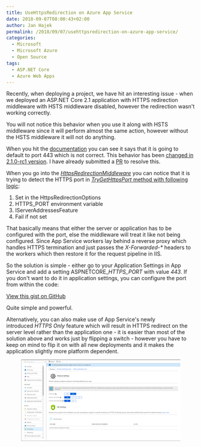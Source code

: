 ```yaml
---
title: UseHttpsRedirection on Azure App Service
date: 2018-09-07T08:00:43+02:00
author: Jan Hajek
permalink: /2018/09/07/usehttpsredirection-on-azure-app-service/
categories:
  - Microsoft
  - Microsoft Azure
  - Open Source
tags:
  - ASP.NET Core
  - Azure Web Apps
---
```


<p>Recently, when deploying a project, we have hit an interesting issue - when we deployed an ASP.NET Core 2.1 application with HTTPS redirection middleware with HSTS middleware disabled, however the redirection wasn't working correctly.</p>

<!--more-->

<p>You will not notice this behavior when you use it along with HSTS middleware since it will perform almost the same action, however without the HSTS middleware it will not do anything.</p>

<p>When you hit the <a href="https://github.com/aspnet/Docs/blob/6045abe21b5e449bc4bf1f6a8a9e902c75542e0c/aspnetcore/security/enforcing-ssl.md">documentation</a> you can see it says that it is going to default to port 443 which is not correct. This behavior has been <a href="https://github.com/aspnet/Announcements/issues/301">changed in 2.1.0-rc1 version</a>. I have already submitted a <a href="https://github.com/aspnet/Docs/pull/8390">PR</a> to resolve this.</p>

<p>When you go into the&nbsp;<a href="https://github.com/aspnet/BasicMiddleware/blob/f320511b63da35571e890d53f3906c7761cd00a1/src/Microsoft.AspNetCore.HttpsPolicy/HttpsRedirectionMiddleware.cs"><em>HttpsRedirectionMiddleware</em></a>&nbsp;you can notice that it is trying to detect the HTTPS port in&nbsp;<a href="https://github.com/aspnet/BasicMiddleware/blob/f320511b63da35571e890d53f3906c7761cd00a1/src/Microsoft.AspNetCore.HttpsPolicy/HttpsRedirectionMiddleware.cs#L108"><em>TryGetHttpsPort</em> method with following logic</a>:</p>
<!-- wp:list {"ordered":true,"coblocks":[]} -->
<ol><li>Set in the HttpsRedirectionOptions</li><li>HTTPS_PORT environment variable</li><li>IServerAddressesFeature</li><li>Fail if not set</li></ol>

<p>That basically means that either the server or application has to be configured with the port, else the middleware will treat it like not being configured. Since App Service workers lay behind a reverse proxy which handles HTTPS termination and just passes the&nbsp;<em>X-Forwarded-*</em> headers to the workers which then restore it for the request pipeline in IIS.</p>

<p>So the solution is simple - either go to your Application Settings in App Service and add a setting ASPNETCORE_<em>HTTPS_PORT</em> with value&nbsp;<em>443</em>. If you don't want to do it in application settings, you can configure the port from within the code:</p>
<div class="wp-block-coblocks-gist"><script src="https://gist.github.com/hajekj/17ab3a7a18b1ad545ff000252dc35451.js?file=736-1.cs"></script><noscript><a href="https://gist.github.com/hajekj/17ab3a7a18b1ad545ff000252dc35451#file-736-1-cs">View this gist on GitHub</a></noscript></div>

<p>Quite simple and powerful.</p>

<p>Alternatively, you can also make use of App Service's newly introduced&nbsp;<em>HTTPS Only</em> feature which will result in HTTPS redirect on the server level rather than the application one - it is easier than most of the solution above and works just by flipping a switch - however you have to keep on mind to flip it on with all new deployments and it makes the application slightly more platform dependent.</p>
<!-- wp:image {"id":745,"coblocks":[]} -->
<figure class="wp-block-image"><img src="/uploads/2018/09/AppService-HTTPS-Configuration.png" alt="" class="wp-image-745"/></figure>
<!-- /wp:image -->